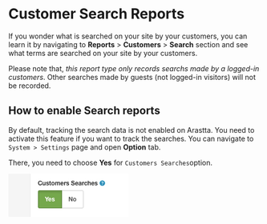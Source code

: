 Customer Search Reports
=======================

If you wonder what is searched on your site by your customers, you can learn it by navigating to **Reports** > **Customers** > **Search** section and see what terms are searched on your site by your customers.

Please note that, _this report type only records searchs made by a logged-in customers_. Other searches made by guests (not logged-in visitors) will not be recorded.

How to enable Search reports
----------------------------

By default, tracking the search data is not enabled on Arastta. You need to activate this feature if you want to track the searches. You can navigate to `System > Settings` page and open **Option** tab.

There, you need to choose **Yes** for `Customers Searches`option.

![Customers Search option](_images/customers-searches.jpg)
